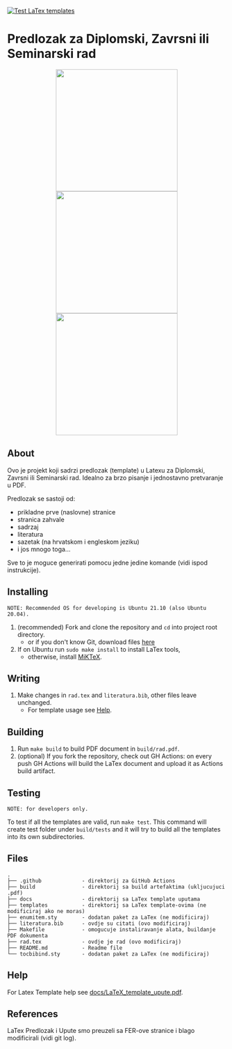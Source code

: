 [![Test LaTex templates](https://github.com/IvanVnucec/predlozak-za-diplomski-zavrsni-ili-seminarski-rad/actions/workflows/test_latex_templates.yml/badge.svg)](https://github.com/IvanVnucec/predlozak-za-diplomski-zavrsni-ili-seminarski-rad/actions/workflows/test_latex_templates.yml)

# Predlozak za Diplomski, Zavrsni ili Seminarski rad

<p align="middle">
  <img src=".github/misc/dipl.png" height="280"/>
  <img src=".github/misc/zavr.png" height="280" /> 
  <img src=".github/misc/sem.png"  height="280" />
</p>

## About
Ovo je projekt koji sadrzi predlozak (template) u Latexu za Diplomski, Zavrsni ili Seminarski rad.
Idealno za brzo pisanje i jednostavno pretvaranje u PDF.  

Predlozak se sastoji od:
- prikladne prve (naslovne) stranice
- stranica zahvale
- sadrzaj
- literatura
- sazetak (na hrvatskom i engleskom jeziku)
- i jos mnogo toga...

Sve to je moguce generirati pomocu jedne jedine komande (vidi ispod instrukcije).

## Installing
```
NOTE: Recommended OS for developing is Ubuntu 21.10 (also Ubuntu 20.04).
```
1. (recommended) Fork and clone the repository and `cd` into project root directory.
    - or if you don't know Git, download files [here](https://github.com/IvanVnucec/predlozak-za-diplomski-zavrsni-ili-seminarski-rad/archive/refs/heads/master.zip)
2. If on Ubuntu run `sudo make install` to install LaTex tools, 
    - otherwise, install [MiKTeX](https://miktex.org/).

## Writing
1. Make changes in `rad.tex` and `literatura.bib`, other files leave unchanged. 
    - For template usage see [Help](#help).

## Building
1. Run `make build` to build PDF document in `build/rad.pdf`.
2. (optional) If you fork the repository, check out GH Actions: on every push
GH Actions will build the LaTex document and upload it as Actions build artifact.


## Testing
```
NOTE: for developers only.
```
To test if all the templates are valid, run `make test`. This command will create test folder under `build/tests` and it
will try to build all the templates into its own subdirectories.

## Files
```
.
├── .github             - direktorij za GitHub Actions
├── build               - direktorij sa build artefaktima (ukljucujuci .pdf)
├── docs                - direktorij sa LaTex template uputama
├── templates           - direktorij sa LaTex template-ovima (ne modificiraj ako ne moras) 
├── enumitem.sty        - dodatan paket za LaTex (ne modificiraj)
├── literatura.bib      - ovdje su citati (ovo modificiraj)
├── Makefile            - omogucuje instaliravanje alata, buildanje PDF dokumenta
├── rad.tex             - ovdje je rad (ovo modificiraj)
├── README.md           - Readme file
└── tocbibind.sty       - dodatan paket za LaTex (ne modificiraj)
```

## Help
For Latex Template help see [docs/LaTeX_template_upute.pdf](docs/LaTeX_template_upute.pdf).

## References
LaTex Predlozak i Upute smo preuzeli sa FER-ove stranice i blago modificirali (vidi git log).

